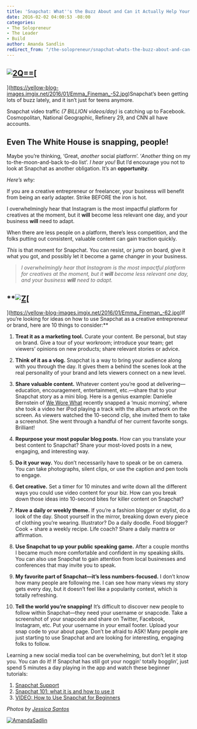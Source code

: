 ```yaml
---
title: 'Snapchat: What''s the Buzz About and Can it Actually Help Your Business Grow?'
date: 2016-02-02 04:00:53 -08:00
categories:
- The Solopreneur
- The Leader
- Build
author: Amanda Sandlin
redirect_from: "/the-solopreneur/snapchat-whats-the-buzz-about-and-can-it-actually-help-your-business/"
---
```


## [![2Q==](https://yellow-blog-images.imgix.net/2016/02/2Q.jpg)](https://yellow-blog-images.imgix.net/2016/02/2Q.jpg)[

](https://yellow-blog-images.imgix.net/2016/01/Emma_Fineman_-52.jpg)Snapchat’s been getting lots of
buzz lately, and it isn’t just for teens anymore.

Snapchat video traffic _(7 BILLION videos/day)_ is catching up to Facebook. Cosmopolitan, National
Geographic, Refinery 29, and CNN all have accounts.

## Even The White House is snapping, people!

Maybe you’re thinking, ‘Great, _another_ social platform’. ‘*Another* thing on my
to-the-moon-and-back to-do list’. _I hear you!_ But I’d encourage you not to look at Snapchat as
another obligation. It’s an **opportunity**.

_Here’s why:_

If you are a creative entrepreneur or freelancer, your business will benefit from being an early
adapter. Strike BEFORE the iron is hot.

I overwhelmingly hear that Instagram is the most impactful platform for creatives at the moment, but
it **will** become less relevant one day, and your business **will** need to adapt.

When there are less people on a platform, there’s less competition, and the folks putting out
consistent, valuable content can gain traction quickly.

_This_ is that moment for Snapchat. You can resist, or jump on board, give it what you got, and
possibly let it become a game changer in your business.

> _I overwhelmingly hear that Instagram is the most impactful platform for creatives at the moment,
> but it **will** become less relevant one day, and your business **will** need to adapt._

## \**[![Z](https://yellow-blog-images.imgix.net/2016/02/Z.jpg)](https://yellow-blog-images.imgix.net/2016/02/Z.jpg)[

](https://yellow-blog-images.imgix.net/2016/01/Emma_Fineman_-62.jpg)If you’re looking for ideas on
how to use Snapchat as a creative entrepreneur or brand, here are 10 things to consider:\**

1. **Treat it as a marketing tool.** Curate your content. Be personal, but stay on brand. Give a
   tour of your workroom; introduce your team; get viewers’ opinions on new products; share relevant
   stories or advice.

1. **Think of it as a vlog.** Snapchat is a way to bring your audience along with you through the
   day. It gives them a behind the scenes look at the real personality of your brand and lets
   viewers connect on a new level.

1. **Share valuable content.** Whatever content you’re good at delivering—education, encouragement,
   entertainment, etc.—share that to your Snapchat story as a mini blog. Here is a genius example:
   Danielle Bernstein of [We Wore What](http://weworewhat.com/) recently snapped a ‘music morning’,
   where she took a video her iPod playing a track with the album artwork on the screen. As viewers
   watched the 10-second clip, she invited them to take a screenshot. She went through a handful of
   her current favorite songs. Brilliant!

1. **Repurpose your most popular blog posts.** How can you translate your best content to Snapchat?
   Share your most-loved posts in a new, engaging, and interesting way.

1. **Do it your way.** You don’t necessarily have to speak or be on camera. You can take
   photographs, silent clips, or use the caption and pen tools to engage.

1. **Get creative.** Set a timer for 10 minutes and write down all the different ways you could use
   video content for your biz. How can you break down those ideas into 10-second bites for killer
   content on Snapchat?

1. **Have a daily or weekly theme.** If you’re a fashion blogger or stylist, do a look of the day.
   Shoot yourself in the mirror, breaking down every piece of clothing you’re wearing. Illustrator?
   Do a daily doodle. Food blogger? Cook + share a weekly recipe. Life coach? Share a daily mantra
   or affirmation.

1. **Use Snapchat to up your public speaking game.** After a couple months I became much more
   comfortable and confident in my speaking skills. You can also use Snapchat to gain attention from
   local businesses and conferences that may invite you to speak.

1. **My favorite part of Snapchat—it’s less numbers-focused.** I don’t know how many people are
   following me. I can see how many views my story gets every day, but it doesn’t feel like a
   popularity contest, which is totally refreshing.

1. **Tell the world you’re snapping!** It’s difficult to discover new people to follow within
   Snapchat—they need your username or snapcode. Take a screenshot of your snapcode and share on
   Twitter, Facebook, Instagram, etc. Put your username in your email footer. Upload your snap code
   to your about page. Don’t be afraid to ASK! Many people are just starting to use Snapchat and are
   looking for interesting, engaging folks to follow.

Learning a new social media tool can be overwhelming, but don’t let it stop you. You can do it! If
Snapchat has still got your noggin’ totally bogglin’, just spend 5 minutes a day playing in the app
and watch these beginner tutorials:

1. [Snapchat Support](https://support.snapchat.com/ca/howto)
2. [Snapchat 101: what it is and how to use it](http://www.verizonwireless.com/mobile-living/tech-smarts/what-is-snapchat-how-to-use-new-features/)
3. [VIDEO: How to Use Snapchat for Beginners](https://www.youtube.com/watch?v=8sntEyrviFk)[\
   ](https://yellow-blog-images.imgix.net/2016/01/Emma_Fineman_-52.jpg)

_Photos by [Jessica Santos](http://www.thejessicasantos.com/)_

[![AmandaSadlin](https://yellow-blog-images.imgix.net/2016/01/AmandaSadlin.jpg)](http://www.amandasandlin.com/)
